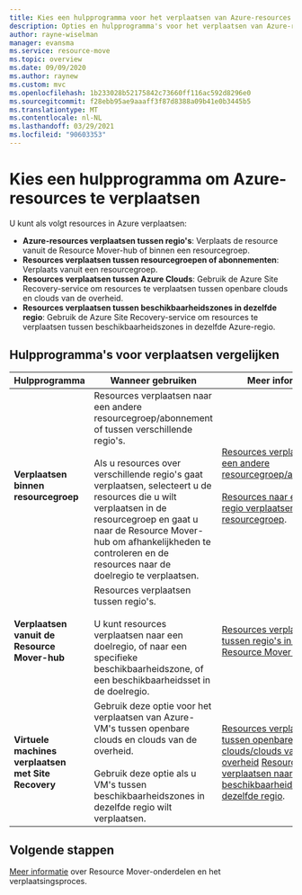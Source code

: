 ```yaml
---
title: Kies een hulpprogramma voor het verplaatsen van Azure-resources tussen verschillende regio's
description: Opties en hulpprogramma's voor het verplaatsen van Azure-resources tussen regio's bekijken
author: rayne-wiselman
manager: evansma
ms.service: resource-move
ms.topic: overview
ms.date: 09/09/2020
ms.author: raynew
ms.custom: mvc
ms.openlocfilehash: 1b233028b52175842c73660ff116ac592d8296e0
ms.sourcegitcommit: f28ebb95ae9aaaff3f87d8388a09b41e0b3445b5
ms.translationtype: MT
ms.contentlocale: nl-NL
ms.lasthandoff: 03/29/2021
ms.locfileid: "90603353"
---
```

# <a name="choose-a-tool-for-moving-azure-resources"></a>Kies een hulpprogramma om Azure-resources te verplaatsen

U kunt als volgt resources in Azure verplaatsen:

- **Azure-resources verplaatsen tussen regio's**: Verplaats de resource vanuit de Resource Mover-hub of binnen een resourcegroep. 
- **Resources verplaatsen tussen resourcegroepen of abonnementen**: Verplaats vanuit een resourcegroep. 
- **Resources verplaatsen tussen Azure Clouds**: Gebruik de Azure Site Recovery-service om resources te verplaatsen tussen openbare clouds en clouds van de overheid.
- **Resources verplaatsen tussen beschikbaarheidszones in dezelfde regio**: Gebruik de Azure Site Recovery-service om resources te verplaatsen tussen beschikbaarheidszones in dezelfde Azure-regio.


## <a name="compare-move-tools"></a>Hulpprogramma's voor verplaatsen vergelijken

**Hulpprogramma** | **Wanneer gebruiken** | **Meer informatie**
--- | --- | ---
**Verplaatsen binnen resourcegroep** | Resources verplaatsen naar een andere resourcegroep/abonnement of tussen verschillende regio's.<br/><br/> Als u resources over verschillende regio's gaat verplaatsen, selecteert u de resources die u wilt verplaatsen in de resourcegroep en gaat u naar de Resource Mover-hub om afhankelijkheden te controleren en de resources naar de doelregio te verplaatsen. | [Resources verplaatsen naar een andere resourcegroep/abonnement](../azure-resource-manager/management/move-resource-group-and-subscription.md).<br/><br/> [Resources naar een andere regio verplaatsen vanuit een resourcegroep](move-region-within-resource-group.md).
**Verplaatsen vanuit de Resource Mover-hub** | Resources verplaatsen tussen regio's. <br/><br/> U kunt resources verplaatsen naar een doelregio, of naar een specifieke beschikbaarheidszone, of een beschikbaarheidsset in de doelregio. | [Resources verplaatsen tussen regio's in de Resource Mover-hub]().
**Virtuele machines verplaatsen met Site Recovery** | Gebruik deze optie voor het verplaatsen van Azure-VM's tussen openbare clouds en clouds van de overheid.<br/><br/> Gebruik deze optie als u VM's tussen beschikbaarheidszones in dezelfde regio wilt verplaatsen. |[Resources verplaatsen tussen openbare clouds/clouds van de overheid](../site-recovery/region-move-cross-geos.md) [Resources verplaatsen naar beschikbaarheidszones in dezelfde regio](../site-recovery/azure-to-azure-how-to-enable-zone-to-zone-disaster-recovery.md).

## <a name="next-steps"></a>Volgende stappen

[Meer informatie](about-move-process.md) over Resource Mover-onderdelen en het verplaatsingsproces.
